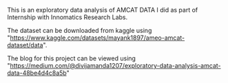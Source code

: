 This is an exploratory data analysis of AMCAT DATA I did as part of Internship with Innomatics Research Labs.


The dataset can be downloaded from kaggle using "https://www.kaggle.com/datasets/mayank1897/ameo-amcat-dataset/data".


The blog for this project can be viewed using "https://medium.com/@divijamanda1207/exploratory-data-analysis-amcat-data-48be4d4c8a5b"
